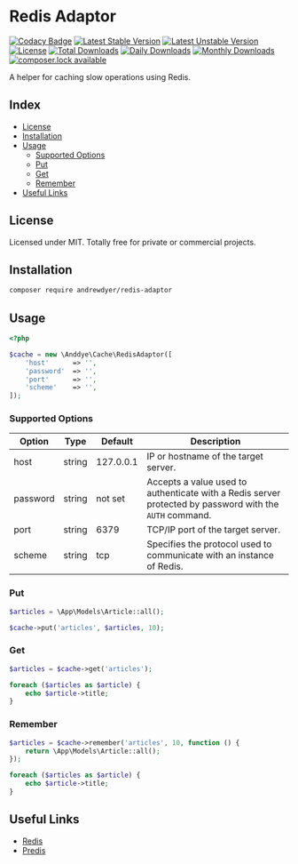 # Redis Adaptor

[![Codacy Badge](https://api.codacy.com/project/badge/Grade/6b9148b403e94cbabbc18abf0c667165)](https://www.codacy.com/app/andrewdyer/redis-adaptor?utm_source=github.com&amp;utm_medium=referral&amp;utm_content=andrewdyer/redis-adaptor&amp;utm_campaign=Badge_Grade)
[![Latest Stable Version](https://poser.pugx.org/andrewdyer/redis-adaptor/version)](https://packagist.org/packages/andrewdyer/redis-adaptor)
[![Latest Unstable Version](https://poser.pugx.org/andrewdyer/redis-adaptor/v/unstable)](//packagist.org/packages/andrewdyer/redis-adaptor)
[![License](https://poser.pugx.org/andrewdyer/redis-adaptor/license)](https://packagist.org/packages/andrewdyer/redis-adaptor)
[![Total Downloads](https://poser.pugx.org/andrewdyer/redis-adaptor/downloads)](https://packagist.org/packages/andrewdyer/redis-adaptor)
[![Daily Downloads](https://poser.pugx.org/andrewdyer/redis-adaptor/d/daily)](https://packagist.org/packages/andrewdyer/redis-adaptor)
[![Monthly Downloads](https://poser.pugx.org/andrewdyer/redis-adaptor/d/monthly)](https://packagist.org/packages/andrewdyer/redis-adaptor)
[![composer.lock available](https://poser.pugx.org/andrewdyer/redis-adaptor/composerlock)](https://packagist.org/packages/andrewdyer/redis-adaptor)

A helper for caching slow operations using Redis.

## Index
* [License](#license)
* [Installation](#installation)
* [Usage](#usage)
    * [Supported Options](#supported-options)
    * [Put](#put)
    * [Get](#get)
    * [Remember](#remember)
* [Useful Links](#useful-links)

## License

Licensed under MIT. Totally free for private or commercial projects.

## Installation

```bash
composer require andrewdyer/redis-adaptor
```

## Usage

```php
<?php

$cache = new \Anddye\Cache\RedisAdaptor([
    'host'      => '',
    'password'  => '',
    'port'      => '',
    'scheme'    => '',
]);
```

### Supported Options

| Option | Type | Default | Description |
| --- | --- | --- | --- |
| host | string | 127.0.0.1 | IP or hostname of the target server.  |
| password | string | not set | Accepts a value used to authenticate with a Redis server protected by password with the `AUTH` command. |
| port | string | 6379 | TCP/IP port of the target server. |
| scheme | string | tcp | Specifies the protocol used to communicate with an instance of Redis. |

### Put

```php
$articles = \App\Models\Article::all();

$cache->put('articles', $articles, 10);
```

### Get

```php
$articles = $cache->get('articles');

foreach ($articles as $article) {
    echo $article->title;
}
```

### Remember

```php
$articles = $cache->remember('articles', 10, function () {
    return \App\Models\Article::all();
});

foreach ($articles as $article) {
    echo $article->title;
}
```

## Useful Links

* [Redis](http://redis.io/)
* [Predis](https://github.com/nrk/predis)